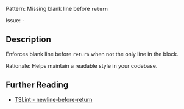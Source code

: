 Pattern: Missing blank line before `return`

Issue: -

## Description

Enforces blank line before `return` when not the only line in the block.  
  
Rationale: Helps maintain a readable style in your codebase.

## Further Reading

* [TSLint - newline-before-return](https://palantir.github.io/tslint/rules/newline-before-return)